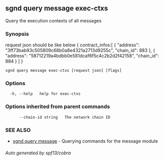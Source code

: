 ## sgnd query message exec-ctxs

Query the execution contexts of all messages

### Synopsis


request json should be like below
{
	contract_infos:[
		{
			"address": "3ff73bab93c505809c68b0a8e4321a2713d9255c",
			"chain_id": 883
		},
		{
			"address": "58712219a4bdbb0e581dcaf6f5c4c2b2d2f42158",
			"chain_id": 884
		}
	]
}


```
sgnd query message exec-ctxs [request json] [flags]
```

### Options

```
  -h, --help   help for exec-ctxs
```

### Options inherited from parent commands

```
      --chain-id string   The network chain ID
```

### SEE ALSO

* [sgnd query message](sgnd_query_message.md)	 - Querying commands for the message module

###### Auto generated by spf13/cobra
